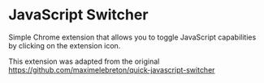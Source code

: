 # JavaScript Switcher

Simple Chrome extension that allows you to toggle JavaScript capabilities by clicking on the extension icon.

This extension was adapted from the original https://github.com/maximelebreton/quick-javascript-switcher
